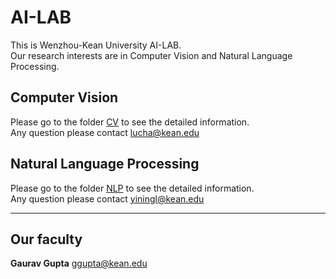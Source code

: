 # AI-LAB
This is Wenzhou-Kean University AI-LAB. \
Our research interests are in Computer Vision and Natural Language Processing. 
## Computer Vision
Please go to the folder [CV](/CV/) to see the detailed information. \
Any question please contact lucha@kean.edu 
## Natural Language Processing
Please go to the folder [NLP](/NLP/) to see the detailed information. \
Any question please contact yiningl@kean.edu

---
## Our faculty
**Gaurav Gupta** ggupta@kean.edu



